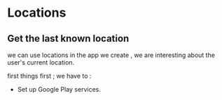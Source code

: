 # Locations
## Get the last known location
we can use locations in the app we create , we are interesting about the user's current location.

first things first ; we have to :
* Set up Google Play services.
